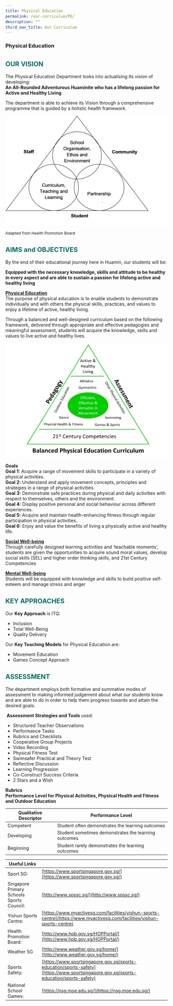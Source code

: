 ```yaml
---
title: Physical Education
permalink: /our-curriculum/PE/
description: ""
third_nav_title: Our Curriculum
---
```




### **Physical Education**

<b style="color:#016C62; font-size:20px; line-height: 3;">OUR VISION</b><br>
The Physical Education Department looks into actualising its vision of developing:  
**An All-Rounded Adventurous Huaminite who has a lifelong passion for Active and Healthy Living**  
  
The department is able to achieve its Vision through a comprehensive programme that is guided by a holistic health framework.

![](/images/hpb.png)
<p style="font-size:12px;">Adapted from Health Promotion Board</p>

<b style="color:#016C62; font-size:20px; line-height: 3;">AIMS and OBJECTIVES</b><br>
By the end of their educational journey here in Huamin, our students will be:

<b>Equipped with the necessary knowledge, skills and attitude to be healthy in every aspect and are able to sustain a passion for lifelong active and healthy living</b>

<b><u>Physical Education</u></b><br>
The purpose of physical education is to enable students to demonstrate individually and with others the physical skills, practices, and values to enjoy a lifetime of active, healthy living.

Through a balanced and well-designed curriculum based on the following framework, delivered through appropriate and effective pedagogies and meaningful assessment, students will acquire the knowledge, skills and values to live active and healthy lives.

![](/images/pe_annotation.jpg)

<b>Goals</b><br>
<b>Goal 1:</b> Acquire a range of movement skills to participate in a variety of physical activities.<br>
<b>Goal 2:</b> Understand and apply movement concepts, principles and strategies in a range of physical activities.<br>
<b>Goal 3:</b> Demonstrate safe practices during physical and daily activities with respect to themselves, others and the environment.<br>
<b>Goal 4:</b> Display positive personal and social behaviour across different experiences.<br>
<b>Goal 5:</b> Acquire and maintain health-enhancing fitness through regular participation in physical activities.<br>
<b>Goal 6:</b> Enjoy and value the benefits of living a physically active and healthy life.<br>

<b><u>Social Well-being</u></b><br>
Through carefully designed learning activities and ‘teachable moments’, students are given the opportunities to acquire sound moral values, develop social skills (SEL) and higher order thinking skills, and 21st Century Competencies  

<b><u>Mental Well-being</u></b><br>
Students will be equipped with knowledge and skills to build positive self-esteem and manage stress and anger

<b style="color:#016C62; font-size:20px; line-height: 3;">KEY APPROACHES</b><br>
Our **Key Approach** is ITQ:  
*   Inclusion
*   Total Well-Being
*   Quality Delivery

Our **Key Teaching Models** for Physical Education are:
*   Movement Education
*   Games Concept Approach

<b style="color:#016C62; font-size:20px; line-height: 3;">ASSESSMENT</b><br>
The department employs both formative and summative modes of assessment to making informed judgement about what our students know and are able to do in order to help them progress towards and attain the desired goals.

 **Assessment Strategies and Tools** used:     

* Structured Teacher Observations
* Performance Tasks
* Rubrics and Checklists
* Cooperative Group Projects
* Video Recording
* Physical Fitness Test
* Swimsafer Practical and Theory Test
* Reflective Discussion
* Learning Progression
* Co-Construct Success Criteria
* 2 Stars and a Wish

<b>Rubrics</b><br>
<b>Performance Level for Physical Activities, Physical Health and Fitness and Outdoor Education</b><br>


| Qualitative Descriptor | Performance Level |
| -------- | -------- |
| Competent     | Student often demonstrates the learning outcomes     |
| Developing | Student sometimes demonstrates the learning outcomes | 
| Beginning | Student rarely demonstrates the learning outcomes |

| Useful Links |  |
| -------- | -------- |
| Sport SG: | [https://www.sportsingapore.gov.sg/](https://www.sportsingapore.gov.sg/) |
| Singapore Primary Schools Sports Council: | [http://www.spssc.sg/](http://www.spssc.sg/) |
| Yishun Sports Centre: | [https://www.myactivesg.com/facilities/yishun-sports-centre](https://www.myactivesg.com/facilities/yishun-sports-centre) |
| Health Promotion Board: | [http://www.hpb.gov.sg/HOPPortal/](http://www.hpb.gov.sg/HOPPortal/) | 
| Weather SG | [http://www.weather.gov.sg/home/](http://www.weather.gov.sg/home/) |
| Sports Safety: | [https://www.sportsingapore.gov.sg/sports-education/sports-safety](https://www.sportsingapore.gov.sg/sports-education/sports-safety) |
| National School Games: | [https://nsg.moe.edu.sg/](https://nsg.moe.edu.sg/) | 

